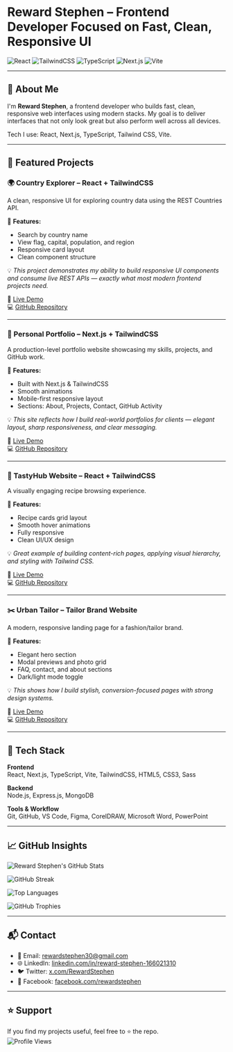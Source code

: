 # Reward Stephen – Frontend Developer Focused on Fast, Clean, Responsive UI

![React](https://img.shields.io/badge/React-20232A?style=for-the-badge&logo=react&logoColor=61DAFB)
![TailwindCSS](https://img.shields.io/badge/TailwindCSS-38B2AC?style=for-the-badge&logo=tailwind-css&logoColor=white)
![TypeScript](https://img.shields.io/badge/TypeScript-007ACC?style=for-the-badge&logo=typescript&logoColor=white)
![Next.js](https://img.shields.io/badge/Next.js-000000?style=for-the-badge&logo=next.js&logoColor=white)
![Vite](https://img.shields.io/badge/Vite-646CFF?style=for-the-badge&logo=vite&logoColor=white)

---

## 👋 About Me

I'm **Reward Stephen**, a frontend developer who builds fast, clean, responsive web interfaces using modern stacks. My goal is to deliver interfaces that not only look great but also perform well across all devices.

Tech I use: React, Next.js, TypeScript, Tailwind CSS, Vite.

---

## 🚀 Featured Projects

### 🌍 Country Explorer – React + TailwindCSS  
A clean, responsive UI for exploring country data using the REST Countries API.

📌 **Features:**
- Search by country name  
- View flag, capital, population, and region  
- Responsive card layout  
- Clean component structure

💡 *This project demonstrates my ability to build responsive UI components and consume live REST APIs — exactly what most modern frontend projects need.*

🔗 [Live Demo](https://my-country-app-three.vercel.app/)  
💻 [GitHub Repository](https://github.com/Reward-steve/My-Country-App)

---

### 👤 Personal Portfolio – Next.js + TailwindCSS  
A production-level portfolio website showcasing my skills, projects, and GitHub work.

📌 **Features:**
- Built with Next.js & TailwindCSS  
- Smooth animations  
- Mobile-first responsive layout  
- Sections: About, Projects, Contact, GitHub Activity

💡 *This site reflects how I build real-world portfolios for clients — elegant layout, sharp responsiveness, and clear messaging.*

🔗 [Live Demo](https://my-portfolio-website-chi-kohl.vercel.app/)  
💻 [GitHub Repository](https://github.com/Reward-steve/my-portfolio)

---

### 🍔 TastyHub Website – React + TailwindCSS  
A visually engaging recipe browsing experience.

📌 **Features:**
- Recipe cards grid layout  
- Smooth hover animations  
- Fully responsive  
- Clean UI/UX design

💡 *Great example of building content-rich pages, applying visual hierarchy, and styling with Tailwind CSS.*

🔗 [Live Demo](https://tasty-hub-phi.vercel.app/)  
💻 [GitHub Repository](https://github.com/Reward-steve/Tasty-hub)

---

### ✂️ Urban Tailor – Tailor Brand Website  
A modern, responsive landing page for a fashion/tailor brand.

📌 **Features:**
- Elegant hero section  
- Modal previews and photo grid  
- FAQ, contact, and about sections  
- Dark/light mode toggle

💡 *This shows how I build stylish, conversion-focused pages with strong design systems.*

🔗 [Live Demo](https://urban-tailor.vercel.app/)  
💻 [GitHub Repository](https://github.com/Reward-steve/urban-tailor)

---

## 🧰 Tech Stack

**Frontend**  
React, Next.js, TypeScript, Vite, TailwindCSS, HTML5, CSS3, Sass

**Backend**  
Node.js, Express.js, MongoDB

**Tools & Workflow**  
Git, GitHub, VS Code, Figma, CorelDRAW, Microsoft Word, PowerPoint

---

## 📈 GitHub Insights

![Reward Stephen's GitHub Stats](https://github-readme-stats.vercel.app/api?username=Reward-steve&show_icons=true&theme=radical&count_private=true&hide_border=true&cache_seconds=1800)

![GitHub Streak](https://streak-stats.demolab.com/?user=Reward-steve&theme=dark)

![Top Languages](https://github-readme-stats.vercel.app/api/top-langs/?username=Reward-steve&layout=compact&theme=radical&hide_border=true)

![GitHub Trophies](https://github-profile-trophy.vercel.app/?username=Reward-steve&theme=radical&no-bg=true&no-frame=true&margin-w=15)

---

## 📬 Contact

- 📧 Email: rewardstephen30@gmail.com  
- 🌐 LinkedIn: [linkedin.com/in/reward-stephen-166021310](https://www.linkedin.com/in/reward-stephen-166021310/)  
- 🐦 Twitter: [x.com/RewardStephen](https://x.com/RewardStephen)  
- 📘 Facebook: [facebook.com/rewardstephen](https://facebook.com/rewardstephen)

---

## ⭐ Support

If you find my projects useful, feel free to ⭐ the repo.  
![Profile Views](https://komarev.com/ghpvc/?username=Reward-steve&color=blue)

